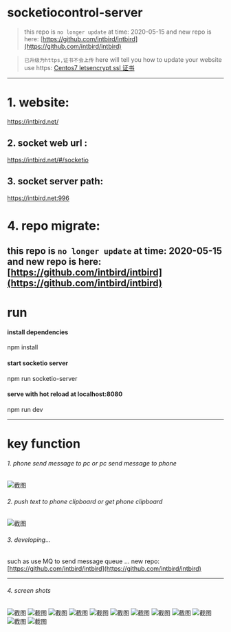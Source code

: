 # socketiocontrol-server

> this repo is `no longer update` at time: 2020-05-15
> and new repo is here:
> [https://github.com/intbird/intbird](https://github.com/intbird/intbird)

>
>`已升级为https,证书不会上传`
>here will tell you how to update your website use https:
[Centos7 letsencrypt ssl 证书](https://blog.csdn.net/intbird/article/details/105159462)

------

# 1. website:
 https://intbird.net/

## 2. socket web url :
   https://intbird.net/#/socketio

## 3. socket server path:
   https://intbird.net:996

# 4. repo migrate:
this repo is `no longer update` at time: 2020-05-15
and new repo is here:
[https://github.com/intbird/intbird](https://github.com/intbird/intbird)
------
# run
#### install dependencies
npm install

#### start socketio server
npm run socketio-server

#### serve with hot reload at localhost:8080
npm run dev

------

# key function
###### 1. phone send message to pc or pc send message to phone
![截图](gituser/phone-send-meeage-to-pc.png)

###### 2. push text to phone clipboard or get phone clipboard
![截图](gituser/push-to-phone-clipbord.png)


###### 3. developing...
such as use MQ to send message queue ...
new repo:
[https://github.com/intbird/intbird](https://github.com/intbird/intbird)

--------

###### 4. screen shots
![截图](gituser/run-local-server.png)
![截图](gituser/run-local-client.png)
![截图](gituser/if-this-error-restart-mongo.png)
![截图](gituser/restart-mongo.png)
![截图](gituser/send-message-to-all-opened-web.png)
![截图](gituser/messages-panel.png)
![截图](gituser/phone-connected-1.png)
![截图](gituser/phone-connected-2.png)
![截图](gituser/pc-send-meesage-to-phone.png)
![截图](gituser/phone-send-meeage-to-pc.png)
![截图](gituser/push-to-phone-clipbord.png)
![截图](gituser/get-phone-screen-image.png)

